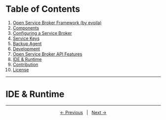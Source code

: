 # Table of Contents

1. [Open Service Broker Framework (by evoila)](../README.md)
2. [Components](components.md)
3. [Configuring a Service Broker](configure-service-broker.md)
4. [Service Keys](service-keys.md)
5. [Backup Agent](backup-agent.md)
6. [Development](development.md)
7. [Open Service Broker API Features](osb-features.md)
8. [IDE & Runtime](ide-runtime.md)
9. [Contribution](contribution.md)
10. [License](license.md)
---

# IDE & Runtime

---

<p align="center">
    <span ><a href="osb-api-features.md"><- Previous</a></span>
	    <span>&nbsp; | &nbsp;</span> 
    <span><a href="contribution.md">Next -></a></span>
</p>
